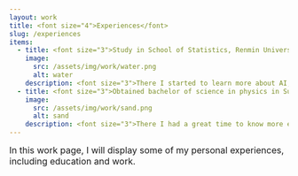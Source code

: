```yaml
---
layout: work
title: <font size="4">Experiences</font>
slug: /experiences
items:
  - title: <font size="3">Study in School of Statistics, Renmin University of China （Sept 2022-Now)</font>
    image:
      src: /assets/img/work/water.png
      alt: water
    description: <font size="3">There I started to learn more about AI, and made friends with some interesting people </font>
  - title: <font size="3">Obtained bachelor of science in physics in Sun Yat-Sen University (Sept 2018-June 2022)</font>
    image:
      src: /assets/img/work/sand.png
      alt: sand
    description: <font size="3">There I had a great time to know more excellent people and do many interesting experiments</font>
---
```


<font size="3">In this work page, I will display some of my personal experiences, including education and work.</font>
<br />
<br />

